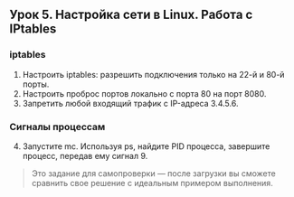 ## Урок 5. Настройка сети в Linux. Работа с IPtables

### **iptables**

1. Настроить iptables: разрешить подключения только на 22-й и 80-й порты.
2. Настроить проброс портов локально с порта 80 на порт 8080.
3. Запретить любой входящий трафик с IP-адреса 3.4.5.6.

### **Сигналы процессам**

4.  Запустите mc. Используя ps, найдите PID процесса, завершите процесс, передав ему сигнал 9.

> Это задание для самопроверки — после загрузки вы сможете сравнить свое решение с идеальным примером выполнения.
